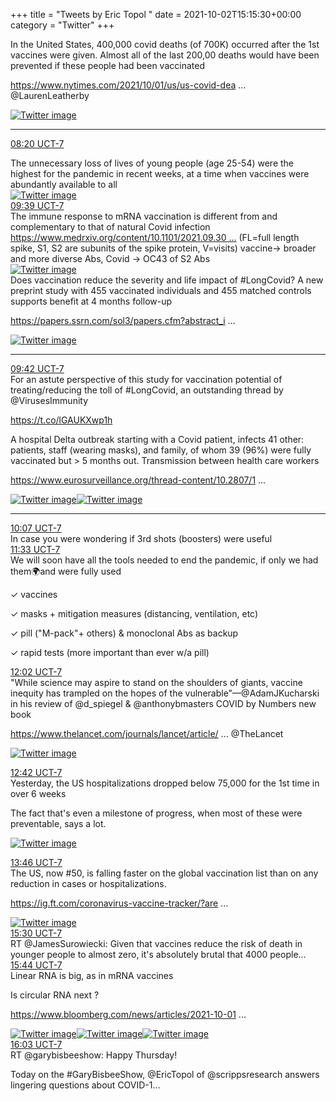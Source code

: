 +++
title = "Tweets by Eric Topol " 
date = 2021-10-02T15:15:30+00:00
category = "Twitter"
+++
<div class="thread"> 
<div class="thread-content"> 
In the United States, 400,000 covid deaths (of 700K) occurred after the 1st vaccines were given. Almost all of the last 200,00 deaths would have been prevented if these people had been vaccinated

<a href="https://www.nytimes.com/2021/10/01/us/us-covid-deaths-700k.html" target="_blank" rel="noreferer">https://www.nytimes.com/2021/10/01/us/us-covid-dea ...</a> 
 @LaurenLeatherby </div> 
<a href="/twitter/erictopol/images/FAtBWR0XsAkT1xW.jpg"  ><img src="/twitter/erictopol/images/FAtBWR0XsAkT1xW.jpg" alt="Twitter image" ></img></a><hr><div class="profile"> 
<a href="https://twitter.com/erictopol/status/1444321489528844294" target="_blank" rel="noreferer">08:20 UCT-7</a> 
</div> 
<div class="content"> 
The unnecessary loss of lives of young people (age 25-54) were the highest for the pandemic in recent weeks, at a time when vaccines were abundantly available to all </div> 
<a href="/twitter/erictopol/images/FAtCLtsXoAI69fq.jpg"  ><img src="/twitter/erictopol/images/FAtCLtsXoAI69fq.jpg" alt="Twitter image" ></img></a></div> 
<div class="tweet"> 
<div class="profile"> 
<a href="https://twitter.com/erictopol/status/1444341158377783299" target="_blank" rel="noreferer">09:39 UCT-7</a> 
</div> 
<div class="content"> 
The immune response to mRNA vaccination is different from and complementary to that of natural Covid infection <a href="https://www.medrxiv.org/content/10.1101/2021.09.30.21264363v1" target="_blank" rel="noreferer">https://www.medrxiv.org/content/10.1101/2021.09.30 ...</a> 
 (FL=full length spike, S1, S2 are subunits of the spike protein, V=visits) vaccine-&gt; broader and more diverse Abs, Covid -&gt; OC43 of S2 Abs </div> 
<a href="/twitter/erictopol/images/FAtTuUrUUAISPKs.jpg"  ><img src="/twitter/erictopol/images/FAtTuUrUUAISPKs.jpg" alt="Twitter image" ></img></a></div> 
<div class="thread"> 
<div class="thread-content"> 
Does vaccination reduce the severity and life impact of #LongCovid?  A new preprint study with 455 vaccinated individuals and 455 matched controls supports benefit at 4 months follow-up

<a href="https://papers.ssrn.com/sol3/papers.cfm?abstract_id=3932953" target="_blank" rel="noreferer">https://papers.ssrn.com/sol3/papers.cfm?abstract_i ...</a> 
 </div> 
<a href="/twitter/erictopol/images/FAkPPAjVcBEHMBo.jpg"  ><img src="/twitter/erictopol/images/FAkPPAjVcBEHMBo.jpg" alt="Twitter image" ></img></a><hr><div class="profile"> 
<a href="https://twitter.com/erictopol/status/1444342099130781696" target="_blank" rel="noreferer">09:42 UCT-7</a> 
</div> 
<div class="content"> 
For an astute perspective of this study for vaccination potential of treating/reducing the toll of #LongCovid, an outstanding thread by @VirusesImmunity 

https://t.co/lGAUKXwp1h</div> 
</div> 
<div class="thread"> 
<div class="thread-content"> 
A hospital Delta outbreak starting with a Covid patient, infects 41 other: patients, staff (wearing masks), and family, of whom 39 (96%) were fully vaccinated but &gt; 5 months out. Transmission between health care workers

<a href="https://www.eurosurveillance.org/thread-content/10.2807/1560-7917.ES.2021.26.39.2100822#html_fulltext" target="_blank" rel="noreferer">https://www.eurosurveillance.org/thread-content/10.2807/1 ...</a> 
 </div> 
<a href="/twitter/erictopol/images/FAn8b63UUAQScwh.jpg"  ><img src="/twitter/erictopol/images/FAn8b63UUAQScwh.jpg" alt="Twitter image" ></img></a><a href="/twitter/erictopol/images/FAn8eCtVEAMA1ev.jpg"  ><img src="/twitter/erictopol/images/FAn8eCtVEAMA1ev.jpg" alt="Twitter image" ></img></a><hr><div class="profile"> 
<a href="https://twitter.com/erictopol/status/1444348353702100993" target="_blank" rel="noreferer">10:07 UCT-7</a> 
</div> 
<div class="content"> 
In case you were wondering if 3rd shots (boosters) were useful</div> 
</div> 
<div class="tweet"> 
<div class="profile"> 
<a href="https://twitter.com/erictopol/status/1444370039243636738" target="_blank" rel="noreferer">11:33 UCT-7</a> 
</div> 
<div class="content"> 
We will soon have all the tools needed to end the pandemic, if only we had them🌍and were fully used

✓ vaccines

✓ masks + mitigation measures (distancing, ventilation, etc)

✓ pill ("M-pack"+ others) &amp; monoclonal Abs as backup

✓ rapid tests (more important than ever w/a pill)</div> 
</div> 
<div class="tweet"> 
<div class="profile"> 
<a href="https://twitter.com/erictopol/status/1444377300217122820" target="_blank" rel="noreferer">12:02 UCT-7</a> 
</div> 
<div class="content"> 
"While science may aspire to stand on the shoulders of giants, vaccine inequity has trampled on the hopes of the vulnerable"—@AdamJKucharski in his review of @d_spiegel &amp; @anthonybmasters COVID by Numbers new book

<a href="https://www.thelancet.com/journals/lancet/article/PIIS0140-6736(21)02128-0/fulltext" target="_blank" rel="noreferer">https://www.thelancet.com/journals/lancet/article/ ...</a> 
 @TheLancet </div> 
<a href="/twitter/erictopol/images/FAt0nbrVEAICmaH.jpg"  ><img src="/twitter/erictopol/images/FAt0nbrVEAICmaH.jpg" alt="Twitter image" ></img></a></div> 
<div class="tweet"> 
<div class="profile"> 
<a href="https://twitter.com/erictopol/status/1444387380878741511" target="_blank" rel="noreferer">12:42 UCT-7</a> 
</div> 
<div class="content"> 
Yesterday, the US hospitalizations dropped below 75,000 for the 1st time in over 6 weeks

The fact that's even a milestone of progress, when most of these were preventable, says a lot. </div> 
<a href="/twitter/erictopol/images/FAt-cF0VkAAfa52.jpg"  ><img src="/twitter/erictopol/images/FAt-cF0VkAAfa52.jpg" alt="Twitter image" ></img></a></div> 
<div class="tweet"> 
<div class="profile"> 
<a href="https://twitter.com/erictopol/status/1444403434690465792" target="_blank" rel="noreferer">13:46 UCT-7</a> 
</div> 
<div class="content"> 
The US, now #50, is falling faster on the global vaccination list than on any reduction in cases or hospitalizations. 

<a href="https://ig.ft.com/coronavirus-vaccine-tracker/?areas=gbr&areas=isr&areas=usa&areas=eue&areas=can&areas=chn&areas=ind&cumulative=1&doses=total&populationAdjusted=1" target="_blank" rel="noreferer">https://ig.ft.com/coronavirus-vaccine-tracker/?are ...</a> 
 </div> 
<a href="/twitter/erictopol/images/FAuNGltVUAE0UKf.jpg"  ><img src="/twitter/erictopol/images/FAuNGltVUAE0UKf.jpg" alt="Twitter image" ></img></a></div> 
<div class="tweet"> 
<div class="profile"> 
<a href="https://twitter.com/erictopol/status/1444429565590327299" target="_blank" rel="noreferer">15:30 UCT-7</a> 
</div> 
<div class="content"> 
RT @JamesSurowiecki: Given that vaccines reduce the risk of death in younger people to almost zero, it's absolutely brutal that 4000 people…</div> 
</div> 
<div class="tweet"> 
<div class="profile"> 
<a href="https://twitter.com/erictopol/status/1444433086410747909" target="_blank" rel="noreferer">15:44 UCT-7</a> 
</div> 
<div class="content"> 
Linear RNA is big, as in mRNA vaccines

Is circular RNA next ?

<a href="https://www.bloomberg.com/news/articles/2021-10-01/can-rna-be-altered-scientists-could-bend-strands-into-circles-to-treat-cancer" target="_blank" rel="noreferer">https://www.bloomberg.com/news/articles/2021-10-01 ...</a> 
 </div> 
<a href="/twitter/erictopol/images/FAungjvVUAAxi09.jpg"  ><img src="/twitter/erictopol/images/FAungjvVUAAxi09.jpg" alt="Twitter image" ></img></a><a href="/twitter/erictopol/images/FAuoKLsVgAITpn5.jpg"  ><img src="/twitter/erictopol/images/FAuoKLsVgAITpn5.jpg" alt="Twitter image" ></img></a><a href="/twitter/erictopol/images/FAundU7UcAkwvvD.jpg"  ><img src="/twitter/erictopol/images/FAundU7UcAkwvvD.jpg" alt="Twitter image" ></img></a></div> 
<div class="tweet"> 
<div class="profile"> 
<a href="https://twitter.com/erictopol/status/1444437801664073729" target="_blank" rel="noreferer">16:03 UCT-7</a> 
</div> 
<div class="content"> 
RT @garybisbeeshow: Happy Thursday!



Today on the #GaryBisbeeShow, @EricTopol of @scrippsresearch answers lingering questions about COVID-1…</div> 
</div> 


